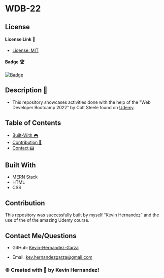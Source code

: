 # WDB-22

## License

#### License Link 🎫

- [License: MIT](LICENSE)

#### Badge 🏆

[![Badge](https://img.shields.io/badge/license-MIT-brightgreen/)](https://img.shields.io/badge/license-MIT-brightgreen/)

## Description 📖

- This repository showcases activities done with the help of the "Web Developer Bootcamp 2022" by Colt Steele found on [Udemy](https://www.udemy.com/course/the-web-developer-bootcamp/).

## Table of Contents

- [Built-With 🎮](#built-with)
- [Contribution 👾](#contribution)
- [Contact 📟](#contact-me/questions)

## Built With

- MERN Stack
- HTML
- CSS

## Contribution

This repository was successfully built by myself “Kevin Hernandez” and the use of the of the amazing Udemy course.

## Contact Me/Questions

- GitHub: [Kevin-Hernandez-Garza](https://github.com/Kevin-Hernandez-Garza)

- Email: [kev.hernandezgarza@gmail.com](mailto:kev.hernandezgarza@gmail.com)

### © Created with 💜 by Kevin Hernandez!
